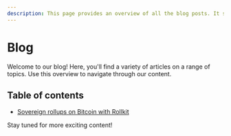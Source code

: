 ```yaml
---
description: This page provides an overview of all the blog posts. It serves as a central hub for all the blog content.
---
```


# Blog

Welcome to our blog! Here, you'll find a variety of articles on a range of topics. Use this overview to navigate through our content.

## Table of contents

- [Sovereign rollups on Bitcoin with Rollkit](/blog/sovereign-rollups-on-bitcoin)

Stay tuned for more exciting content!
